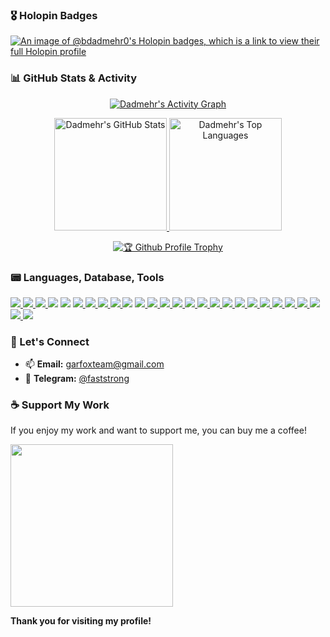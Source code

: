 ### 🎖️ Holopin Badges

<a href="https://holopin.io/@bdadmehr0">
  <img src="https://holopin.me/bdadmehr0" alt="An image of @bdadmehr0's Holopin badges, which is a link to view their full Holopin profile"/>
</a>


### 📊 GitHub Stats & Activity

<p align="center">
  <a href="https://github.com/ashutosh00710/github-readme-activity-graph">
    <img src="https://github-readme-activity-graph.vercel.app/graph?username=BDadmehr0&theme=github-compact" alt="Dadmehr's Activity Graph"/>
  </a>
</p>

<p align="center">
  <a href="https://github.com/anuraghazra/github-readme-stats">
    <img height="180" src="https://github-readme-stats.vercel.app/api?username=BDadmehr0&theme=dark&show_icons=true" alt="Dadmehr's GitHub Stats"/>
  </a>
  <a href="https://github.com/anuraghazra/convoychat">
    <img height="180" src="https://github-readme-stats.vercel.app/api/top-langs?username=BDadmehr0&layout=compact&langs_count=8&card_width=320&theme=dark" alt="Dadmehr's Top Languages"/>
  </a>
</p>

<p align="center">
  <a href="https://github.com/ryo-ma/github-profile-trophy">
    <img src="https://github-profile-trophy.vercel.app/?username=BDadmehr0&column=6&theme=gruvbox&no-frame=true&rank=AAA,AA,S,SS,SSS,SECRET" alt="🏆 Github Profile Trophy"/>
  </a>
</p>

### 📟 Languages, Database, Tools
<div>
  <a href="https://python.org">
    <img src="https://skillicons.dev/icons?i=python" />
  </a>
  <a href="https://javascript.com">
    <img src="https://skillicons.dev/icons?i=js" />
  </a>
  <a href="https://typescriptlang.org">
    <img src="https://skillicons.dev/icons?i=ts" />
  </a>
  <img src="https://skillicons.dev/icons?i=html" />
  <img src="https://skillicons.dev/icons?i=css" />
  <a href="https://getbootstrap.com">
    <img src="https://skillicons.dev/icons?i=bootstrap" >
  </a>
  <a href="https://htmx.org">
    <img src="https://skillicons.dev/icons?i=htmx" />
  </a>
  <a href="https://fastapi.tiangolo.com">
    <img src="https://skillicons.dev/icons?i=fastapi" />
  </a>
  <a href="https://flask.palletsprojects.com">
    <img src="https://skillicons.dev/icons?i=flask" />
  </a>
  <img src="https://skillicons.dev/icons?i=regex" />
  <a href="https://lesscss.org">
    <img src="https://skillicons.dev/icons?i=less" />
  </a>
  <a href="https://redis.io">
    <img src="https://skillicons.dev/icons?i=redis" />
  </a>
  <a href="https://mongodb.com">
    <img src="https://skillicons.dev/icons?i=mongodb" />
  </a>
  <a href="https://sqlite.org">
    <img src="https://skillicons.dev/icons?i=sqlite" />
  </a>
  <a href="https://git-scm.com">
    <img src="https://skillicons.dev/icons?i=git" />
  </a>
  <a href="https://github.com">
    <img src="https://skillicons.dev/icons?i=github" />
  </a>
  <a href="https://gitlab.com">
    <img src="https://skillicons.dev/icons?i=gitlab" />
  </a>
  <a href="https://docker.com">
    <img src="https://skillicons.dev/icons?i=docker" />
  </a>
  <a href="https://kafka.apache.org">
    <img src="https://skillicons.dev/icons?i=kafka" />
  </a>
  <a href="https://nginx.org">
    <img src="https://skillicons.dev/icons?i=nginx" />
  </a>
  <a href="https://cloudflare.com">
    <img src="https://skillicons.dev/icons?i=cloudflare" />
  </a>
  <a href="https://linux.org">
    <img src="https://skillicons.dev/icons?i=linux" />
  </a>
  <a href="https://kali.org/">
    <img src="https://skillicons.dev/icons?i=kali" />
  </a>
  <a href="https://archlinux.org">
    <img src="https://skillicons.dev/icons?i=arch" />
  </a>
  <a href="https://bash.com">
    <img src="https://skillicons.dev/icons?i=bash" />
  </a>
  <a href="https://vim.org">
    <img src="https://skillicons.dev/icons?i=vim" />
  </a>
  <a href="https://code.visualstudio.com">
    <img src="https://skillicons.dev/icons?i=vscode" />
  </a>
</div>

### 🤝 Let's Connect

- 📫 **Email:** [garfoxteam@gmail.com](mailto:garfoxteam@gmail.com)
- 🚀 **Telegram:** [@faststrong](https://t.me/faststrong)

### ☕ Support My Work

If you enjoy my work and want to support me, you can buy me a coffee!

<a href="http://www.coffeete.ir/dadmehr">
       <img src="http://www.coffeete.ir/images/buttons/lemonchiffon.png" style="width:260px;" />
</a>

**Thank you for visiting my profile!**
